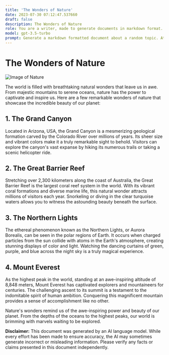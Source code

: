 ```yaml
---
title: 'The Wonders of Nature'
date: 2023-07-30 07:12:47.537660
draft: false
description: The Wonders of Nature
role: You are a writer, made to generate documents in markdown format. It is very important that all of the documents you generate are in valid markdown format.
model: gpt-3.5-turbo
prompt: Generate a markdown formatted document about a random topic. At the bottom, include a disclaimer explaining that the document was generated by you. The first line of the document should be the title. Make sure that the entire document is in proper markdown format, using a mix of various tags to make the document visually appealing.
---
```


# The Wonders of Nature

![Image of Nature](https://example.com/nature.jpg)

The world is filled with breathtaking natural wonders that leave us in awe. From majestic mountains to serene oceans, nature has the power to captivate and inspire us. Here are a few remarkable wonders of nature that showcase the incredible beauty of our planet:

## 1. The Grand Canyon

Located in Arizona, USA, the Grand Canyon is a mesmerizing geological formation carved by the Colorado River over millions of years. Its sheer size and vibrant colors make it a truly remarkable sight to behold. Visitors can explore the canyon's vast expanse by hiking its numerous trails or taking a scenic helicopter ride.

## 2. The Great Barrier Reef

Stretching over 2,300 kilometers along the coast of Australia, the Great Barrier Reef is the largest coral reef system in the world. With its vibrant coral formations and diverse marine life, this natural wonder attracts millions of visitors each year. Snorkeling or diving in the clear turquoise waters allows you to witness the astounding beauty beneath the surface.

## 3. The Northern Lights

The ethereal phenomenon known as the Northern Lights, or Aurora Borealis, can be seen in the polar regions of Earth. It occurs when charged particles from the sun collide with atoms in the Earth's atmosphere, creating stunning displays of color and light. Watching the dancing curtains of green, purple, and blue across the night sky is a truly magical experience.

## 4. Mount Everest

As the highest peak in the world, standing at an awe-inspiring altitude of 8,848 meters, Mount Everest has captivated explorers and mountaineers for centuries. The challenging ascent to its summit is a testament to the indomitable spirit of human ambition. Conquering this magnificent mountain provides a sense of accomplishment like no other.

Nature's wonders remind us of the awe-inspiring power and beauty of our planet. From the depths of the oceans to the highest peaks, our world is brimming with marvels waiting to be explored.

**Disclaimer:** This document was generated by an AI language model. While every effort has been made to ensure accuracy, the AI may sometimes generate incorrect or misleading information. Please verify any facts or claims presented in this document independently.